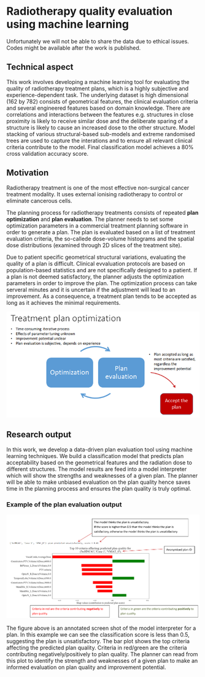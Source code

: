 # Radiotherapy quality evaluation using machine learning
Unfortunately we will not be able to share the data due to ethical issues. Codes might be available after the work
is published. 

## Technical aspect
This work involves developing a machine learning tool for evaluating the quality of 
radiotherapy treatment plans, which is a highly subjective and experience-dependent 
task. The underlying dataset is high dimensional (162 by 782) consists of geometrical 
features, the clinical evaluation criteria and several engineered features based on 
domain knowledge. There are correlations and interactions between the features e.g. structures 
in close proximity is likely to receive similar dose and the deliberate sparing 
of a structure is likely to cause an increased dose to the other structure. Model stacking 
of various structural-based sub-models and extreme randomised trees are used to capture the 
interations and to ensure all relevant clinical criteria contribute to the model. Final 
classification model achieves a 80% cross validation accuracy score.

## Motivation
Radiotherapy treatment is one of the most effective non-surgical cancer treatment modality. 
It uses external ionising radiotherapy to control or eliminate cancerous cells. 

The planning process for radiotherapy treatments consists of repeated __plan optimization__ and 
__plan evaluation__. The planner needs to set some optimization parameters in a commercial treatment planning software 
in order to generate a plan. The plan is evaluated based on a list of treatment evaluation criteria, 
the so-callede dose-volume histograms and the spatial 
dose distributions (examined through 2D slices of the treatment site). 

Due to patient specific geometrical structural variations, evaluating the quality of a plan is difficult. 
Clinical evvaluation protocols are based on population-based statistics and are not specifically designed to a
patient. If a plan is not deemed satisfactory, the planner adjusts the optimization 
parameters in order to improve the plan. The optimization process can take serveral minutes and 
it is uncertain if the adjustment will lead to 
an improvement. As a consequence, a treatment plan tends to be accepted as long as it achieves the 
minimal requirements. 

![](images/plan-optimization-process.PNG)

## Research output
In this work, we develop a data-driven plan evaluation tool using machine learning 
techniques. We build a classification model that predicts plan acceptability based 
on the geometrical features and the radiation dose to different structures. The model results
are feed into a model interpreter which will show the strengths and weaknesses 
of a given plan. The planner will be able to make unbiased evaluation on the plan 
quality hence saves time in the planning process and ensures the plan quality is truly
optimal.

### Example of the plan evaluation output

![](images/explain-plan-quality.PNG)

The figure above is an annotated screen shot of the model interpreter for a plan. In this 
example we can see the classification score is less than 0.5, suggesting the plan is 
unsatisfactory. The bar plot shows the top criteria affecting the predicted plan 
quality. Criteria in red/green are the criteria contributing negatively/positively 
to plan quality. The planner can read from this plot to identify the strength and weaknesses 
of a given plan to make an informed evaluation on plan quality and improvement potential. 



